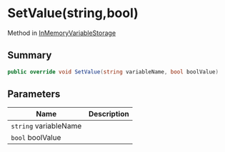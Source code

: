 # SetValue(string,bool)

Method in [InMemoryVariableStorage](./)

## Summary

```csharp
public override void SetValue(string variableName, bool boolValue)
```

## Parameters

| Name                  | Description |
| --------------------- | ----------- |
| `string` variableName |             |
| `bool` boolValue      |             |
